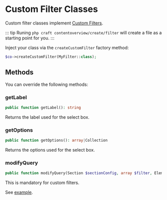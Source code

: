 # Custom Filter Classes

Custom filter classes implement [Custom Filters](../pagecontent/filters#custom-filters).

::: tip
Runing `php craft contentoverview/create/filter` will create a file as a starting point for you.
:::


Inject your class via the `createCustomFilter` factory method:

```php
$co->createCustomFilter(MyFilter::class);
```

## Methods

You can override the following methods:

### getLabel

```php
public function getLabel(): string
```

Returns the label used for the select box.

### getOptions

```php
public function getOptions(): array|Collection
```

Returns the options used for the select box.

### modifyQuery

```php
public function modifyQuery(Section $sectionConfig, array $filter, ElementQueryInterface $query)
```

This is mandatory for custom filters.

See [example](../pagecontent/filters#filter-class-example).